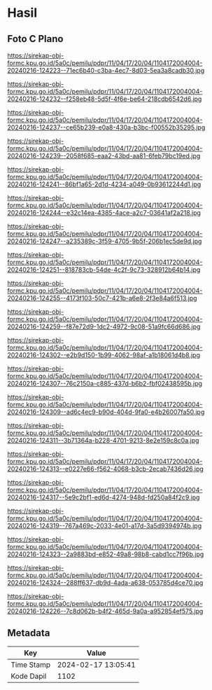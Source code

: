 # Hasil

## Foto C Plano

https://sirekap-obj-formc.kpu.go.id/5a0c/pemilu/pdpr/11/04/17/20/04/1104172004004-20240216-124223--71ec6b40-c3ba-4ec7-8d03-5ea3a8cadb30.jpg

https://sirekap-obj-formc.kpu.go.id/5a0c/pemilu/pdpr/11/04/17/20/04/1104172004004-20240216-124232--f258eb48-5d5f-4f6e-be64-218cdb6542d6.jpg

https://sirekap-obj-formc.kpu.go.id/5a0c/pemilu/pdpr/11/04/17/20/04/1104172004004-20240216-124237--ce65b239-e0a8-430a-b3bc-f00552b35295.jpg

https://sirekap-obj-formc.kpu.go.id/5a0c/pemilu/pdpr/11/04/17/20/04/1104172004004-20240216-124239--2058f685-eaa2-43bd-aa81-6feb79bc19ed.jpg

https://sirekap-obj-formc.kpu.go.id/5a0c/pemilu/pdpr/11/04/17/20/04/1104172004004-20240216-124241--86bf1a65-2d1d-4234-a049-0b93612244d1.jpg

https://sirekap-obj-formc.kpu.go.id/5a0c/pemilu/pdpr/11/04/17/20/04/1104172004004-20240216-124244--e32c14ea-4385-4ace-a2c7-03641af2a218.jpg

https://sirekap-obj-formc.kpu.go.id/5a0c/pemilu/pdpr/11/04/17/20/04/1104172004004-20240216-124247--a235389c-3f59-4705-9b5f-206b1ec5de9d.jpg

https://sirekap-obj-formc.kpu.go.id/5a0c/pemilu/pdpr/11/04/17/20/04/1104172004004-20240216-124251--818783cb-54de-4c2f-9c73-328912b64b14.jpg

https://sirekap-obj-formc.kpu.go.id/5a0c/pemilu/pdpr/11/04/17/20/04/1104172004004-20240216-124255--4173f103-50c7-421b-a6e8-2f3e84a6f513.jpg

https://sirekap-obj-formc.kpu.go.id/5a0c/pemilu/pdpr/11/04/17/20/04/1104172004004-20240216-124259--f87e72d9-1dc2-4972-9c08-51a9fc66d686.jpg

https://sirekap-obj-formc.kpu.go.id/5a0c/pemilu/pdpr/11/04/17/20/04/1104172004004-20240216-124302--e2b9d150-1b99-4062-98af-a1b18061d4b8.jpg

https://sirekap-obj-formc.kpu.go.id/5a0c/pemilu/pdpr/11/04/17/20/04/1104172004004-20240216-124307--76c2150a-c885-437d-b6b2-fbf02438595b.jpg

https://sirekap-obj-formc.kpu.go.id/5a0c/pemilu/pdpr/11/04/17/20/04/1104172004004-20240216-124309--ad6c4ec9-b90d-404d-9fa0-e4b26007fa50.jpg

https://sirekap-obj-formc.kpu.go.id/5a0c/pemilu/pdpr/11/04/17/20/04/1104172004004-20240216-124311--3b71364a-b228-4701-9213-8e2e159c8c0a.jpg

https://sirekap-obj-formc.kpu.go.id/5a0c/pemilu/pdpr/11/04/17/20/04/1104172004004-20240216-124313--e0227e66-f562-4068-b3cb-2ecab7436d26.jpg

https://sirekap-obj-formc.kpu.go.id/5a0c/pemilu/pdpr/11/04/17/20/04/1104172004004-20240216-124317--5e9c2bf1-ed6d-4274-948d-fd250a84f2c9.jpg

https://sirekap-obj-formc.kpu.go.id/5a0c/pemilu/pdpr/11/04/17/20/04/1104172004004-20240216-124319--767a469c-2033-4e01-a17d-3a5d9394974b.jpg

https://sirekap-obj-formc.kpu.go.id/5a0c/pemilu/pdpr/11/04/17/20/04/1104172004004-20240216-124323--2a9883bd-e852-49a8-98b8-cabd1cc7f96b.jpg

https://sirekap-obj-formc.kpu.go.id/5a0c/pemilu/pdpr/11/04/17/20/04/1104172004004-20240216-124324--288ff637-db9d-4ada-a638-053785d4ce70.jpg

https://sirekap-obj-formc.kpu.go.id/5a0c/pemilu/pdpr/11/04/17/20/04/1104172004004-20240216-124226--7c8d062b-b4f2-465d-9a0a-a952854ef575.jpg


## Metadata

| Key        | Value               |
| ---------- | ------------------- |
| Time Stamp | 2024-02-17 13:05:41 |
| Kode Dapil | 1102                |



